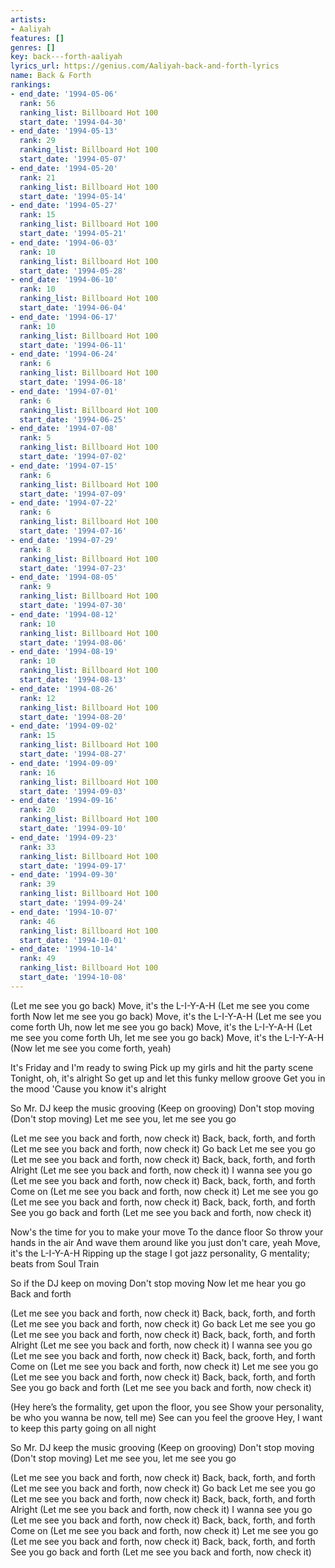 ```yaml
---
artists:
- Aaliyah
features: []
genres: []
key: back---forth-aaliyah
lyrics_url: https://genius.com/Aaliyah-back-and-forth-lyrics
name: Back & Forth
rankings:
- end_date: '1994-05-06'
  rank: 56
  ranking_list: Billboard Hot 100
  start_date: '1994-04-30'
- end_date: '1994-05-13'
  rank: 29
  ranking_list: Billboard Hot 100
  start_date: '1994-05-07'
- end_date: '1994-05-20'
  rank: 21
  ranking_list: Billboard Hot 100
  start_date: '1994-05-14'
- end_date: '1994-05-27'
  rank: 15
  ranking_list: Billboard Hot 100
  start_date: '1994-05-21'
- end_date: '1994-06-03'
  rank: 10
  ranking_list: Billboard Hot 100
  start_date: '1994-05-28'
- end_date: '1994-06-10'
  rank: 10
  ranking_list: Billboard Hot 100
  start_date: '1994-06-04'
- end_date: '1994-06-17'
  rank: 10
  ranking_list: Billboard Hot 100
  start_date: '1994-06-11'
- end_date: '1994-06-24'
  rank: 6
  ranking_list: Billboard Hot 100
  start_date: '1994-06-18'
- end_date: '1994-07-01'
  rank: 6
  ranking_list: Billboard Hot 100
  start_date: '1994-06-25'
- end_date: '1994-07-08'
  rank: 5
  ranking_list: Billboard Hot 100
  start_date: '1994-07-02'
- end_date: '1994-07-15'
  rank: 6
  ranking_list: Billboard Hot 100
  start_date: '1994-07-09'
- end_date: '1994-07-22'
  rank: 6
  ranking_list: Billboard Hot 100
  start_date: '1994-07-16'
- end_date: '1994-07-29'
  rank: 8
  ranking_list: Billboard Hot 100
  start_date: '1994-07-23'
- end_date: '1994-08-05'
  rank: 9
  ranking_list: Billboard Hot 100
  start_date: '1994-07-30'
- end_date: '1994-08-12'
  rank: 10
  ranking_list: Billboard Hot 100
  start_date: '1994-08-06'
- end_date: '1994-08-19'
  rank: 10
  ranking_list: Billboard Hot 100
  start_date: '1994-08-13'
- end_date: '1994-08-26'
  rank: 12
  ranking_list: Billboard Hot 100
  start_date: '1994-08-20'
- end_date: '1994-09-02'
  rank: 15
  ranking_list: Billboard Hot 100
  start_date: '1994-08-27'
- end_date: '1994-09-09'
  rank: 16
  ranking_list: Billboard Hot 100
  start_date: '1994-09-03'
- end_date: '1994-09-16'
  rank: 20
  ranking_list: Billboard Hot 100
  start_date: '1994-09-10'
- end_date: '1994-09-23'
  rank: 33
  ranking_list: Billboard Hot 100
  start_date: '1994-09-17'
- end_date: '1994-09-30'
  rank: 39
  ranking_list: Billboard Hot 100
  start_date: '1994-09-24'
- end_date: '1994-10-07'
  rank: 46
  ranking_list: Billboard Hot 100
  start_date: '1994-10-01'
- end_date: '1994-10-14'
  rank: 49
  ranking_list: Billboard Hot 100
  start_date: '1994-10-08'
---
```

(Let me see you go back)
Move, it's the L-I-Y-A-H
(Let me see you come forth
Now let me see you go back)
Move, it's the L-I-Y-A-H
(Let me see you come forth
Uh, now let me see you go back)
Move, it's the L-I-Y-A-H
(Let me see you come forth
Uh, let me see you go back)
Move, it's the L-I-Y-A-H
(Now let me see you come forth, yeah)


It's Friday and I'm ready to swing
Pick up my girls and hit the party scene
Tonight, oh, it's alright
So get up and let this funky mellow groove
Get you in the mood
'Cause you know it's alright


So Mr. DJ keep the music grooving
(Keep on grooving)
Don't stop moving
(Don't stop moving)
Let me see you, let me see you go


(Let me see you back and forth, now check it)
Back, back, forth, and forth
(Let me see you back and forth, now check it)
Go back
Let me see you go
(Let me see you back and forth, now check it)
Back, back, forth, and forth
Alright
(Let me see you back and forth, now check it)
I wanna see you go
(Let me see you back and forth, now check it)
Back, back, forth, and forth
Come on
(Let me see you back and forth, now check it)
Let me see you go
(Let me see you back and forth, now check it)
Back, back, forth, and forth
See you go back and forth
(Let me see you back and forth, now check it)


Now's the time for you to make your move
To the dance floor
So throw your hands in the air
And wave them around like you just don't care, yeah
Move, it's the L-I-Y-A-H
Ripping up the stage
I got jazz personality, G mentality; beats from Soul Train


So if the DJ keep on moving
Don't stop moving
Now let me hear you go
Back and forth


(Let me see you back and forth, now check it)
Back, back, forth, and forth
(Let me see you back and forth, now check it)
Go back
Let me see you go
(Let me see you back and forth, now check it)
Back, back, forth, and forth
Alright
(Let me see you back and forth, now check it)
I wanna see you go
(Let me see you back and forth, now check it)
Back, back, forth, and forth
Come on
(Let me see you back and forth, now check it)
Let me see you go
(Let me see you back and forth, now check it)
Back, back, forth, and forth
See you go back and forth
(Let me see you back and forth, now check it)


(Hey here’s the formality, get upon the floor, you see
Show your personality, be who you wanna be now, tell me)
See can you feel the groove
Hey, I want to keep this party going on all night


So Mr. DJ keep the music grooving
(Keep on grooving)
Don't stop moving
(Don't stop moving)
Let me see you, let me see you go


(Let me see you back and forth, now check it)
Back, back, forth, and forth
(Let me see you back and forth, now check it)
Go back
Let me see you go
(Let me see you back and forth, now check it)
Back, back, forth, and forth
Alright
(Let me see you back and forth, now check it)
I wanna see you go
(Let me see you back and forth, now check it)
Back, back, forth, and forth
Come on
(Let me see you back and forth, now check it)
Let me see you go
(Let me see you back and forth, now check it)
Back, back, forth, and forth
See you go back and forth
(Let me see you back and forth, now check it)
